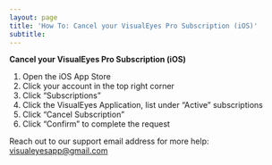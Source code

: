 ```yaml
---
layout: page
title: 'How To: Cancel your VisualEyes Pro Subscription (iOS)'
subtitle: 
---
```


**Cancel your VisualEyes Pro Subscription (iOS)**

1. Open the iOS App Store
2. Click your account in the top right corner
3. Click “Subscriptions”
4. Click the VisualEyes Application, list under “Active” subscriptions
5. Click “Cancel Subscription”
6. Click “Confirm” to complete the request

Reach out to our support email address for more help: <visualeyesapp@gmail.com>